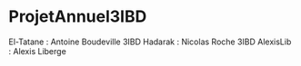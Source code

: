 # ProjetAnnuel3IBD
El-Tatane : Antoine Boudeville 3IBD
Hadarak : Nicolas Roche 3IBD
AlexisLib : Alexis Liberge
